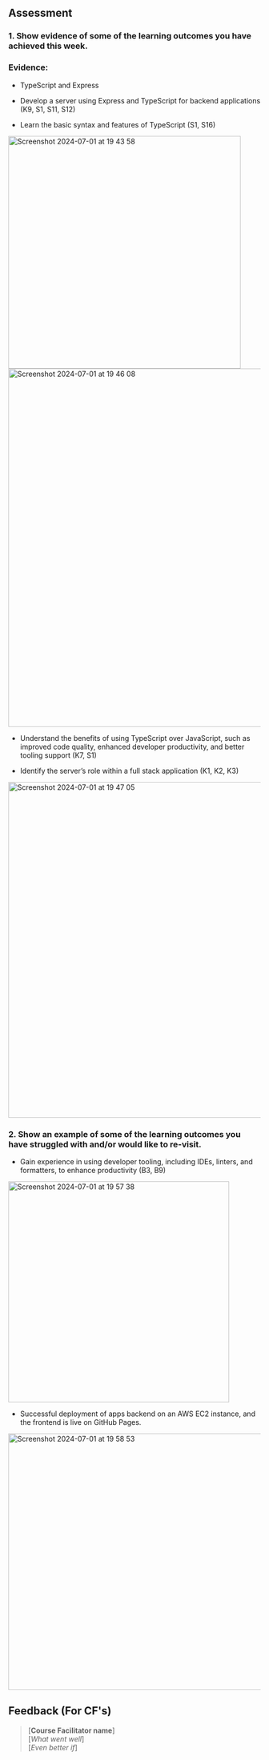 ## Assessment
 ### 1. Show evidence of some of the learning outcomes you have achieved this week.

### Evidence: 

- TypeScript and Express 

- Develop a server using Express and TypeScript for backend applications (K9, S1, S11, S12)
  
- Learn the basic syntax and features of TypeScript (S1, S16)

<img width="464" alt="Screenshot 2024-07-01 at 19 43 58" src="https://github.com/fac29/alex-progress-log/assets/78558945/108ba20f-5387-4fb0-9fa4-aaa981cc41ea">

<img width="715" alt="Screenshot 2024-07-01 at 19 46 08" src="https://github.com/fac29/alex-progress-log/assets/78558945/2836f858-6aec-4a99-9558-b0bdb562b1c6">

- Understand the benefits of using TypeScript over JavaScript, such as improved code quality, enhanced developer productivity, and better tooling support (K7, S1)

- Identify the server’s role within a full stack application (K1, K2, K3)

<img width="670" alt="Screenshot 2024-07-01 at 19 47 05" src="https://github.com/fac29/alex-progress-log/assets/78558945/a7e59fad-df99-4275-86f1-b2775f4e93b1">

 ### 2. Show an example of some of the learning outcomes you have struggled with and/or would like to re-visit.

- Gain experience in using developer tooling, including IDEs, linters, and formatters, to enhance productivity (B3, B9)
  
<img width="441" alt="Screenshot 2024-07-01 at 19 57 38" src="https://github.com/fac29/alex-progress-log/assets/78558945/914e407b-d81a-45cc-82f0-5f231c68146e">

- Successful deployment of apps backend on an AWS EC2 instance, and the frontend is live on GitHub Pages.

<img width="512" alt="Screenshot 2024-07-01 at 19 58 53" src="https://github.com/fac29/alex-progress-log/assets/78558945/1df8a082-a874-47e2-a03b-9e91f11d1a8d">

## Feedback (For CF's)
> [**Course Facilitator name**]  
> [*What went well*]  
> [*Even better if*]
